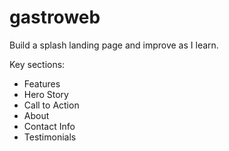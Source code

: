# gastroweb
Build a splash landing page and improve as I learn.

Key sections:
 - Features
 - Hero Story
 - Call to Action
 - About
 - Contact Info
 - Testimonials
 